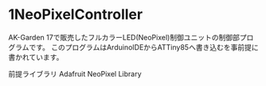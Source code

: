 ﻿# 1NeoPixelController

AK-Garden 17で販売したフルカラーLED(NeoPixel)制御ユニットの制御部プログラムです。
このプログラムはArduinoIDEからATTiny85へ書き込むを事前提に書かれています。

前提ライブラリ
Adafruit NeoPixel Library
